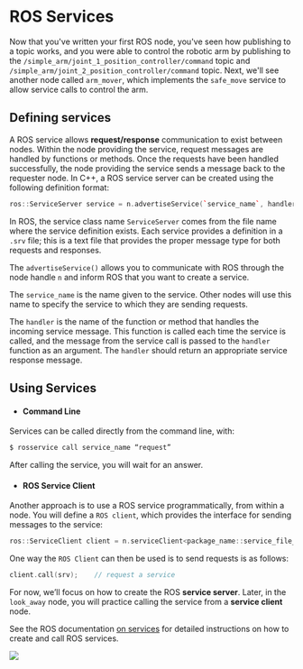 # ROS Services

Now that you've written your first ROS node, you've seen how publishing to a topic works, and you were able to control the robotic arm by publishing to the `/simple_arm/joint_1_position_controller/command` topic and `/simple_arm/joint_2_position_controller/command` topic. Next, we'll see another node called `arm_mover`, which implements the `safe_move` service to allow service calls to control the arm.

## Defining services

A ROS service allows **request/response** communication to exist between nodes. Within the node providing the service, request messages are handled by functions or methods. Once the requests have been handled successfully, the node providing the service sends a message back to the requester node. In C++, a ROS service server can be created using the following definition format:

```cpp
ros::ServiceServer service = n.advertiseService(`service_name`, handler);
```

In ROS, the service class name `ServiceServer` comes from the file name where the service definition exists. Each service provides a definition in a `.srv` file; this is a text file that provides the proper message type for both requests and responses.

The `advertiseService()` allows you to communicate with ROS through the node handle `n` and inform ROS that you want to create a service.

The `service_name` is the name given to the service. Other nodes will use this name to specify the service to which they are sending requests.

The `handler` is the name of the function or method that handles the incoming service message. This function is called each time the service is called, and the message from the service call is passed to the `handler` function as an argument. The `handler` should return an appropriate service response message.

## Using Services

- #### Command Line

Services can be called directly from the command line, with:

```sh
$ rosservice call service_name “request”
```

After calling the service, you will wait for an answer.

- #### ROS Service Client

Another approach is to use a ROS service programmatically, from within a node. You will define a `ROS client`, which provides the interface for sending messages to the service:

```C++
ros::ServiceClient client = n.serviceClient<package_name::service_file_name>("service_name");
```

One way the `ROS Client` can then be used is to send requests is as follows:

```C++
client.call(srv);    // request a service 
```

For now, we’ll focus on how to create the ROS **service server**. Later, in the `look_away` node, you will practice calling the service from a **service client** node.

See the ROS documentation [on services](http://wiki.ros.org/roscpp/Overview/Services) for detailed instructions on how to create and call ROS services.

![](/home/shengchen/gitbook/robotics_gitbook/ros/assets/screen-shot-2018-10-30-at-11.33.36-am.png)

## 